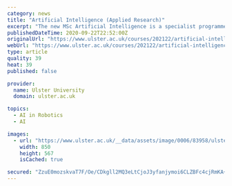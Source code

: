 ```yaml
---
category: news
title: "Artificial Intelligence (Applied Research)"
excerpt: "The new MSc Artificial Intelligence is a specialist programme that has the ... Big Data, Automatic Computing, Robotics, Knowledge Engineering and Data Analytics in the context of AI as well as the experience using the state-of-the-art tools, along with ..."
publishedDateTime: 2020-09-22T22:52:00Z
originalUrl: "https://www.ulster.ac.uk/courses/202122/artificial-intelligence-applied-research-27241"
webUrl: "https://www.ulster.ac.uk/courses/202122/artificial-intelligence-applied-research-27241"
type: article
quality: 39
heat: 39
published: false

provider:
  name: Ulster University
  domain: ulster.ac.uk

topics:
  - AI in Robotics
  - AI

images:
  - url: "https://www.ulster.ac.uk/__data/assets/image/0006/83958/ulster-university-courses.jpg"
    width: 850
    height: 567
    isCached: true

secured: "ZzuE0mozskvaT7F/Oe/CDkgll2MQ3eLtCjoJ3yfanjymoi6CLZBFc4cjRmKA+vMJMnWY/Ge4UPeoY9d9PM3z397ZynbihJHMdkcm63PwORuE9kO38pRUiAMQ6bDC2EnS7QIdQ75m9rqZcyMXlsY6kZvKgO6oup7E3OvI/RwTbYpvHn6KpAYFgBUgwSd9wL3llMkub03iLS2eWaZufNaDMkf1gHd3Vme7traLjb0fwI9AOx4rM+aKZyt3LqyKhsHbu7wrwx+BYS3HhJVRP7c7uezezQBc3Dc0mZ4PZ7UMgntnWTY1d3BTGirZiA0JWcLdGyi8RfaDDn4KA482QBTP4sK8lyJZT+rpUHjHH6xgcqM=;QnvYUEqBjYfGlBxvt3WNSA=="
---
```


